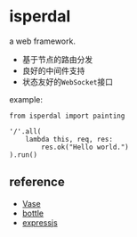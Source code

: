 isperdal
========

a web framework.

* 基于节点的路由分发
* 良好的中间件支持
* 状态友好的`WebSocket`接口

example:

    from isperdal import painting

    '/'.all(
        lambda this, req, res:
            res.ok("Hello world.")
    ).run()

reference
---------

* [Vase](https://github.com/vkryachko/Vase)
* [bottle](https://github.com/bottlepy/bottle)
* [expressjs](https://github.com/strongloop/express)
